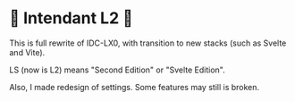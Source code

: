 # 👑 Intendant L2 👑

This is full rewrite of IDC-LX0, with transition to new stacks (such as Svelte and Vite).

LS (now is L2) means "Second Edition" or "Svelte Edition".

Also, I made redesign of settings. Some features may still is broken.
